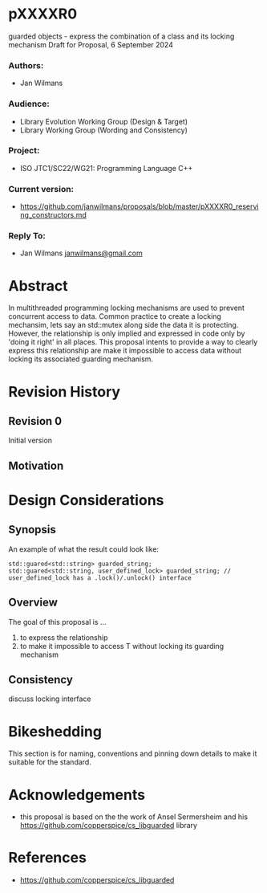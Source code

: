 # pXXXXR0

guarded objects - express the combination of a class and its locking mechanism 
Draft for Proposal, 6 September 2024

### Authors:

 - Jan Wilmans
 
 ### Audience:
 
  - Library Evolution Working Group (Design & Target)
  - Library Working Group (Wording and Consistency)

### Project:
  * ISO JTC1/SC22/WG21: Programming Language C++
  
### Current version:
  * https://github.com/janwilmans/proposals/blob/master/pXXXXR0_reserving_constructors.md

### Reply To: 
  * Jan Wilmans <janwilmans@gmail.com>

# Abstract

In multithreaded programming locking mechanisms are used to prevent concurrent access to data. Common practice to create a locking mechansim, lets say an std::mutex along side the data it is protecting.
However, the relationship is only implied and expressed in code only by 'doing it right' in all places. This proposal intents to provide a way to clearly express this relationship are make it impossible to access data without locking its associated guarding mechanism.

# Revision History

## Revision 0

Initial version

## Motivation



# Design Considerations

## Synopsis

An example of what the result could look like:

```
std::guared<std::string> guarded_string;
std::guared<std::string, user_defined_lock> guarded_string; // user_defined_lock has a .lock()/.unlock() interface

```


## Overview

The goal of this proposal is ...
1) to express the relationship 
2) to make it impossible to access T without locking its guarding mechanism



## Consistency

discuss locking interface

# Bikeshedding

This section is for naming, conventions and pinning down details to make it suitable for the standard.


# Acknowledgements

- this proposal is based on the the work of Ansel Sermersheim and his https://github.com/copperspice/cs_libguarded library


# References

- https://github.com/copperspice/cs_libguarded






